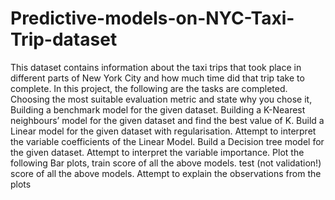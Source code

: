 # Predictive-models-on-NYC-Taxi-Trip-dataset

This dataset contains information about the taxi trips 
that took place in different parts of New York City and how much time did that trip take to complete.
In this project, the following are the tasks are completed. Choosing the most suitable evaluation metric and state why you chose it, Building a benchmark model for the given dataset. Building a K-Nearest neighbours’ model for the given dataset and find the best value of K. Build a Linear model for the given dataset with regularisation. Attempt to interpret the variable coefficients of the Linear Model. Build a Decision tree model for the given dataset. Attempt to interpret the variable importance. Plot the following Bar plots, train score of all the above models. test (not validation!) score of all the above models. Attempt to explain the observations from the plots 
